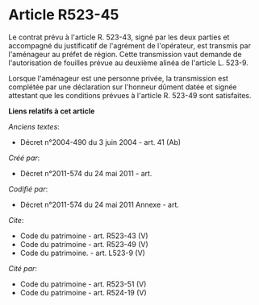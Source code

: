 # Article R523-45

Le contrat prévu à l'article R. 523-43, signé par les deux parties et accompagné du justificatif de l'agrément de
l'opérateur, est transmis par l'aménageur au préfet de région. Cette transmission vaut demande de l'autorisation de fouilles
prévue au deuxième alinéa de l'article L. 523-9. 

Lorsque l'aménageur est une personne privée, la transmission est complétée par une déclaration sur l'honneur dûment datée et
signée attestant que les conditions prévues à l'article R. 523-49 sont satisfaites.

**Liens relatifs à cet article**

_Anciens textes_:

  - Décret n°2004-490 du 3 juin 2004 - art. 41 (Ab)

_Créé par_:

  - Décret n°2011-574 du 24 mai 2011  - art.

_Codifié par_:

  - Décret n°2011-574 du 24 mai 2011 Annexe - art.

_Cite_:

  - Code du patrimoine - art. R523-43 (V)
  - Code du patrimoine - art. R523-49 (V)
  - Code du patrimoine. - art. L523-9 (V)

_Cité par_:

  - Code du patrimoine - art. R523-51 (V)
  - Code du patrimoine - art. R524-19 (V)
